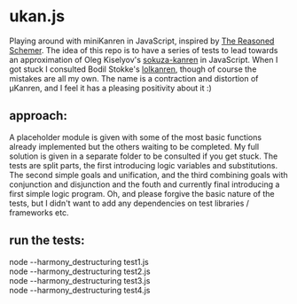 # ukan.js
Playing around with miniKanren in JavaScript, inspired by [The Reasoned Schemer](https://mitpress.mit.edu/books/reasoned-schemer).
The idea of this repo is to have a series of tests to lead towards an approximation of Oleg Kiselyov's [sokuza-kanren](https://github.com/miniKanren/sokuza-kanren) in JavaScript. When I got stuck I consulted Bodil Stokke's [lolkanren](https://gitlab.com/bodil/lolkanren), though of course the mistakes are all my own.
The name is a contraction and distortion of μKanren, and I feel it has a pleasing positivity about it :)

## approach:
A placeholder module is given with some of the most basic functions already implemented but the others waiting to be completed. My full solution is given in a separate folder to be consulted if you get stuck.
The tests are split parts, the first introducing logic variables and substitutions. The second simple goals and unification, and the third combining goals with conjunction and disjunction and the fouth and currently final introducing a first simple logic program. Oh, and please forgive the basic nature of the tests, but I didn't want to add any dependencies on test libraries / frameworks etc.

## run the tests:
node --harmony_destructuring test1.js  
node --harmony_destructuring test2.js  
node --harmony_destructuring test3.js  
node --harmony_destructuring test4.js  
